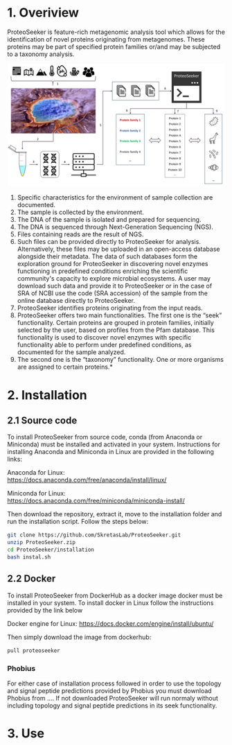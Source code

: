 # 1. Overiview
ProteoSeeker is feature-rich metagenomic analysis tool which allows for the identification of novel proteins originating from metagenomes. These proteins may be part of specified protein families or/and may be subjected to a taxonomy analysis.

![ProteoSeeker Overview](images/Figure_1.png)

1. Specific characteristics for the environment of sample collection are documented.
2. The sample is collected by the environment.
3. The DNA of the sample is isolated and prepared for sequencing.
4. The DNA is sequenced through Next-Generation Sequencing (NGS).
5. Files containing reads are the result of NGS.
6. Such files can be provided directly to ProteoSeeker for analysis. Alternatively, these files may be uploaded in an open-access database alongside their metadata. The data of such databases form the exploration ground for ProteoSeeker in discovering novel enzymes functioning in predefined conditions enriching the scientific community's capacity to explore microbial ecosystems. A user may download such data and provide it to ProteoSeeker or in the case of SRA of NCBI use the code (SRA accession) of the sample from the online database directly to ProteoSeeker.
7. ProteoSeeker identifies proteins originating from the input reads.
8. ProteoSeeker offers two main functionalities. The first one is the “seek” functionality. Certain proteins are grouped in protein families, initially selected by the user, based on profiles from the Pfam database. This functionality is used to discover novel enzymes with specific functionality able to perform under predefined conditions, as documented for the sample analyzed.
9. The second one is the “taxonomy” functionality. One or more organisms are assigned to certain proteins.*

# 2. Installation
## 2.1 Source code
To install ProteoSeeker from source code, conda (from Anaconda or Miniconda) must be installed and activated in your system. Instructions for installing Anaconda and Miniconda in Linux are provided in the following links:

Anaconda for Linux: https://docs.anaconda.com/free/anaconda/install/linux/

Miniconda for Linux: https://docs.anaconda.com/free/miniconda/miniconda-install/

Then download the repository, extract it, move to the installation folder and run the installation script. Follow the steps below:
~~~bash
git clone https://github.com/SkretasLab/ProteoSeeker.git
unzip ProteoSeeker.zip
cd ProteoSeeker/installation
bash instal.sh
~~~

## 2.2 Docker
To install ProteoSeeker from DockerHub as a docker image docker must be installed in your system. To install docker in Linux follow the instructions provided by the link below

Docker engine for Linux: https://docs.docker.com/engine/install/ubuntu/

Then simply download the image from dockerhub:
~~~bash
pull proteoseeker
~~~

### Phobius
For either case of installation process followed in order to use the topology and signal peptide predictions provided by Phobius you must download Phobius from .... If not downloaded ProteoSeeker will run normaly without including topology and signal peptide predictions in its seek functionality.

# 3. Use


